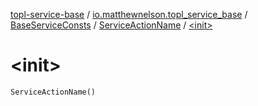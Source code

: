 [topl-service-base](../../../index.md) / [io.matthewnelson.topl_service_base](../../index.md) / [BaseServiceConsts](../index.md) / [ServiceActionName](index.md) / [&lt;init&gt;](./-init-.md)

# &lt;init&gt;

`ServiceActionName()`